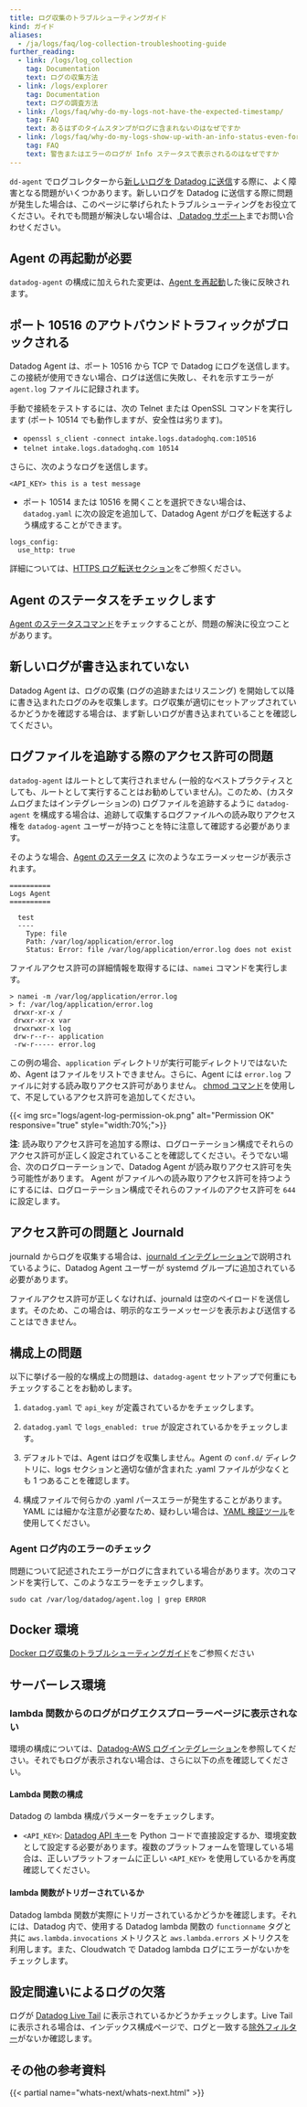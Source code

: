 ```yaml
---
title: ログ収集のトラブルシューティングガイド
kind: ガイド
aliases:
  - /ja/logs/faq/log-collection-troubleshooting-guide
further_reading:
  - link: /logs/log_collection
    tag: Documentation
    text: ログの収集方法
  - link: /logs/explorer
    tag: Documentation
    text: ログの調査方法
  - link: /logs/faq/why-do-my-logs-not-have-the-expected-timestamp/
    tag: FAQ
    text: あるはずのタイムスタンプがログに含まれないのはなぜですか
  - link: /logs/faq/why-do-my-logs-show-up-with-an-info-status-even-for-warnings-or-errors/
    tag: FAQ
    text: 警告またはエラーのログが Info ステータスで表示されるのはなぜですか
---
```

`dd-agent` でログコレクターから[新しいログを Datadog に送信][1]する際に、よく障害となる問題がいくつかあります。新しいログを Datadog に送信する際に問題が発生した場合は、このページに挙げられたトラブルシューティングをお役立てください。それでも問題が解決しない場合は、[ Datadog サポート][2]までお問い合わせください。

## Agent の再起動が必要

`datadog-agent` の構成に加えられた変更は、[Agent を再起動][3]した後に反映されます。

## ポート 10516 のアウトバウンドトラフィックがブロックされる

Datadog Agent は、ポート 10516 から TCP で Datadog にログを送信します。この接続が使用できない場合、ログは送信に失敗し、それを示すエラーが `agent.log` ファイルに記録されます。

手動で接続をテストするには、次の Telnet または OpenSSL コマンドを実行します (ポート 10514 でも動作しますが、安全性は劣ります)。

* `openssl s_client -connect intake.logs.datadoghq.com:10516`
* `telnet intake.logs.datadoghq.com 10514`

さらに、次のようなログを送信します。

```
<API_KEY> this is a test message
```

- ポート 10514 または 10516 を開くことを選択できない場合は、`datadog.yaml` に次の設定を追加して、Datadog Agent がログを転送するよう構成することができます。

```
logs_config:
  use_http: true
```

詳細については、[HTTPS ログ転送セクション][4]をご参照ください。

## Agent のステータスをチェックします

[Agent のステータスコマンド][5]をチェックすることが、問題の解決に役立つことがあります。

## 新しいログが書き込まれていない

Datadog Agent は、ログの収集 (ログの追跡またはリスニング) を開始して以降に書き込まれたログのみを収集します。ログ収集が適切にセットアップされているかどうかを確認する場合は、まず新しいログが書き込まれていることを確認してください。

## ログファイルを追跡する際のアクセス許可の問題

`datadog-agent` はルートとして実行されません (一般的なベストプラクティスとしても、ルートとして実行することはお勧めしていません)。このため、(カスタムログまたはインテグレーションの) ログファイルを追跡するように `datadog-agent` を構成する場合は、追跡して収集するログファイルへの読み取りアクセス権を `datadog-agent` ユーザーが持つことを特に注意して確認する必要があります。

そのような場合、[Agent のステータス][5] に次のようなエラーメッセージが表示されます。

```
==========
Logs Agent
==========

  test
  ----
    Type: file
    Path: /var/log/application/error.log
    Status: Error: file /var/log/application/error.log does not exist
```

ファイルアクセス許可の詳細情報を取得するには、`namei` コマンドを実行します。

```
> namei -m /var/log/application/error.log
> f: /var/log/application/error.log
 drwxr-xr-x /
 drwxr-xr-x var
 drwxrwxr-x log
 drw-r--r-- application
 -rw-r----- error.log
```

この例の場合、`application` ディレクトリが実行可能ディレクトリではないため、Agent はファイルをリストできません。さらに、Agent には `error.log` ファイルに対する読み取りアクセス許可がありません。
[chmod コマンド][6]を使用して、不足しているアクセス許可を追加してください。

{{< img src="logs/agent-log-permission-ok.png" alt="Permission OK" responsive="true" style="width:70%;">}}

**注**: 読み取りアクセス許可を追加する際は、ログローテーション構成でそれらのアクセス許可が正しく設定されていることを確認してください。そうでない場合、次のログローテーションで、Datadog Agent が読み取りアクセス許可を失う可能性があります。
Agent がファイルへの読み取りアクセス許可を持つようにするには、ログローテーション構成でそれらのファイルのアクセス許可を `644` に設定します。

## アクセス許可の問題と Journald

journald からログを収集する場合は、[journald インテグレーション][7]で説明されているように、Datadog Agent ユーザーが systemd グループに追加されている必要があります。

ファイルアクセス許可が正しくなければ、journald は空のペイロードを送信します。そのため、この場合は、明示的なエラーメッセージを表示および送信することはできません。

## 構成上の問題

以下に挙げる一般的な構成上の問題は、`datadog-agent` セットアップで何重にもチェックすることをお勧めします。

1. `datadog.yaml` で `api_key` が定義されているかをチェックします。

2. `datadog.yaml` で `logs_enabled: true` が設定されているかをチェックします。

3. デフォルトでは、Agent はログを収集しません。Agent の `conf.d/` ディレクトリに、logs セクションと適切な値が含まれた .yaml ファイルが少なくとも 1 つあることを確認します。

4. 構成ファイルで何らかの .yaml パースエラーが発生することがあります。YAML には細かな注意が必要なため、疑わしい場合は、[YAML 検証ツール][8]を使用してください。

### Agent ログ内のエラーのチェック

問題について記述されたエラーがログに含まれている場合があります。次のコマンドを実行して、このようなエラーをチェックします。

```
sudo cat /var/log/datadog/agent.log | grep ERROR
```

## Docker 環境

[Docker ログ収集のトラブルシューティングガイド][16]をご参照ください

## サーバーレス環境

### lambda 関数からのログがログエクスプローラーページに表示されない

環境の構成については、[Datadog-AWS ログインテグレーション][12]を参照してください。それでもログが表示されない場合は、さらに以下の点を確認してください。

#### Lambda 関数の構成

Datadog の lambda 構成パラメーターをチェックします。

* `<API_KEY>`: [Datadog API キー][13]を Python コードで直接設定するか、環境変数として設定する必要があります。複数のプラットフォームを管理している場合は、正しいプラットフォームに正しい `<API_KEY>` を使用しているかを再度確認してください。


#### lambda 関数がトリガーされているか

Datadog lambda 関数が実際にトリガーされているかどうかを確認します。それには、Datadog 内で、使用する Datadog lambda 関数の `functionname` タグと共に `aws.lambda.invocations` メトリクスと `aws.lambda.errors` メトリクスを利用します。また、Cloudwatch で Datadog lambda ログにエラーがないかをチェックします。

## 設定間違いによるログの欠落

ログが [Datadog Live Tail][14] に表示されているかどうかチェックします。Live Tail に表示される場合は、インデックス構成ページで、ログと一致する[除外フィルター][15]がないか確認します。

## その他の参考資料

{{< partial name="whats-next/whats-next.html" >}}


[1]: /ja/logs
[2]: /ja/help
[3]: /ja/agent/guide/agent-commands/#restart-the-agent
[4]: https://docs.datadoghq.com/ja/agent/logs/?tab=tailexistingfiles#send-logs-over-https
[5]: /ja/agent/guide/agent-commands/#agent-status-and-information
[6]: https://en.wikipedia.org/wiki/Chmod
[7]: https://docs.datadoghq.com/ja/integrations/journald/
[8]: https://codebeautify.org/yaml-validator
[9]: /ja/agent/docker/log/?tab=containerinstallation#filter-containers
[10]: /ja/agent/autodiscovery/integrations/?tab=dockerlabel#configuration
[11]: /ja/agent/autodiscovery/integrations/?tab=kubernetespodannotations#configuration
[12]: /ja/integrations/amazon_web_services/?tab=allpermissions#set-up-the-datadog-lambda-function
[13]: https://app.datadoghq.com/account/settings#api
[14]: https://app.datadoghq.com/logs/livetail
[15]: /ja/logs/indexes/#exclusion-filters
[16]: /ja/logs/guide/docker-logs-collection-troubleshooting-guide
